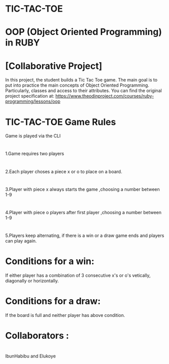 # TIC-TAC-TOE

# OOP (Object Oriented Programming) in RUBY
# [Collaborative Project]
In this project, the student builds a Tic Tac Toe game. The main goal is to put into practice the main concepts of Object Oriented Programming. Particularly, classes and access to their attributes.
You can find the original project specification at: https://www.theodinproject.com/courses/ruby-programming/lessons/oop

#  TIC-TAC-TOE Game Rules 
Game is played via the CLI
#
1.Game requires two players 
#
2.Each player choses a piece x or o to place on a board.
#
3.Player with piece x always starts the game ,choosing a number  between 1-9
#
4.Player with piece o players after first player ,choosing a number  between 1-9
#
5.Players keep alternating, if there is a win or a draw  game ends and players can play again.

# Conditions for a win:
 If either player has a combination of 3 consecutive x's or o's vetically, diagonally or horizontally.

# Conditions for  a draw:
 If the board is full and neither player has above condition.
#
# Collaborators : 
#
IbunHabibu and Elukoye
